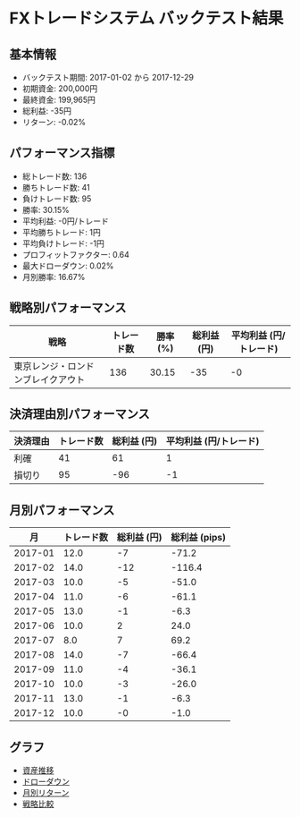 # FXトレードシステム バックテスト結果

## 基本情報

- バックテスト期間: 2017-01-02 から 2017-12-29
- 初期資金: 200,000円
- 最終資金: 199,965円
- 総利益: -35円
- リターン: -0.02%

## パフォーマンス指標

- 総トレード数: 136
- 勝ちトレード数: 41
- 負けトレード数: 95
- 勝率: 30.15%
- 平均利益: -0円/トレード
- 平均勝ちトレード: 1円
- 平均負けトレード: -1円
- プロフィットファクター: 0.64
- 最大ドローダウン: 0.02%
- 月別勝率: 16.67%

## 戦略別パフォーマンス

| 戦略 | トレード数 | 勝率 (%) | 総利益 (円) | 平均利益 (円/トレード) |
|------|------------|----------|------------|------------------------|
| 東京レンジ・ロンドンブレイクアウト | 136 | 30.15 | -35 | -0 |

## 決済理由別パフォーマンス

| 決済理由 | トレード数 | 総利益 (円) | 平均利益 (円/トレード) |
|----------|------------|------------|------------------------|
| 利確 | 41 | 61 | 1 |
| 損切り | 95 | -96 | -1 |

## 月別パフォーマンス

| 月 | トレード数 | 総利益 (円) | 総利益 (pips) |
|------|------------|------------|---------------|
| 2017-01 | 12.0 | -7 | -71.2 |
| 2017-02 | 14.0 | -12 | -116.4 |
| 2017-03 | 10.0 | -5 | -51.0 |
| 2017-04 | 11.0 | -6 | -61.1 |
| 2017-05 | 13.0 | -1 | -6.3 |
| 2017-06 | 10.0 | 2 | 24.0 |
| 2017-07 | 8.0 | 7 | 69.2 |
| 2017-08 | 14.0 | -7 | -66.4 |
| 2017-09 | 11.0 | -4 | -36.1 |
| 2017-10 | 10.0 | -3 | -26.0 |
| 2017-11 | 13.0 | -1 | -6.3 |
| 2017-12 | 10.0 | -0 | -1.0 |

## グラフ

- [資産推移](../charts/equity_curve.png)
- [ドローダウン](../charts/drawdown.png)
- [月別リターン](../charts/monthly_returns.png)
- [戦略比較](../charts/strategy_comparison.png)
